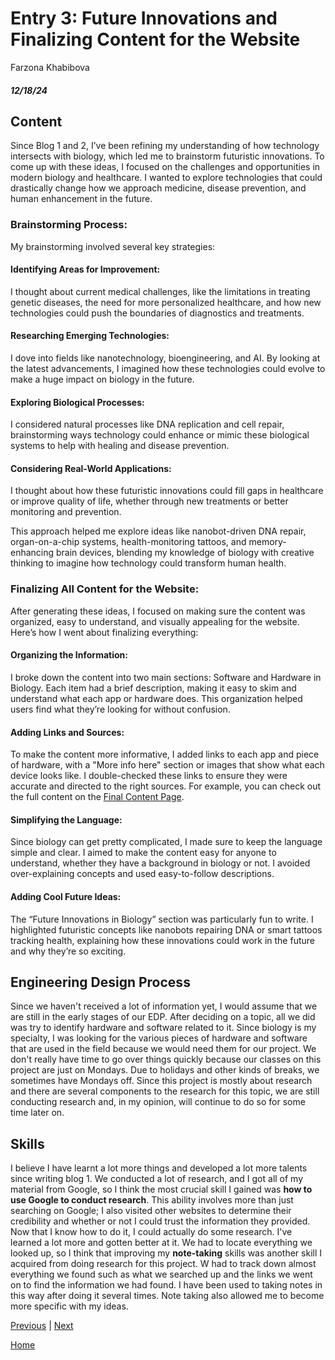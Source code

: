 # Entry 3: Future Innovations and Finalizing Content for the Website
Farzona Khabibova 
##### 12/18/24

## Content
Since Blog 1 and 2, I’ve been refining my understanding of how technology intersects with biology, which led me to brainstorm futuristic innovations. To come up with these ideas, I focused on the challenges and opportunities in modern biology and healthcare. I wanted to explore technologies that could drastically change how we approach medicine, disease prevention, and human enhancement in the future.

### Brainstorming Process:
My brainstorming involved several key strategies:

#### Identifying Areas for Improvement:
I thought about current medical challenges, like the limitations in treating genetic diseases, the need for more personalized healthcare, and how new technologies could push the boundaries of diagnostics and treatments.

#### Researching Emerging Technologies:
I dove into fields like nanotechnology, bioengineering, and AI. By looking at the latest advancements, I imagined how these technologies could evolve to make a huge impact on biology in the future.

#### Exploring Biological Processes:
I considered natural processes like DNA replication and cell repair, brainstorming ways technology could enhance or mimic these biological systems to help with healing and disease prevention.

#### Considering Real-World Applications:
I thought about how these futuristic innovations could fill gaps in healthcare or improve quality of life, whether through new treatments or better monitoring and prevention.

This approach helped me explore ideas like nanobot-driven DNA repair, organ-on-a-chip systems, health-monitoring tattoos, and memory-enhancing brain devices, blending my knowledge of biology with creative thinking to imagine how technology could transform human health.

### Finalizing All Content for the Website:
After generating these ideas, I focused on making sure the content was organized, easy to understand, and visually appealing for the website. Here’s how I went about finalizing everything:

#### Organizing the Information:
I broke down the content into two main sections: Software and Hardware in Biology. Each item had a brief description, making it easy to skim and understand what each app or hardware does. This organization helped users find what they’re looking for without confusion.

#### Adding Links and Sources:
To make the content more informative, I added links to each app and piece of hardware, with a "More info here" section or images that show what each device looks like. I double-checked these links to ensure they were accurate and directed to the right sources. For example, you can check out the full content on the [Final Content Page](https://docs.google.com/document/d/1ZA2PeJ4g9qTsPonNAOP5gqhc6yjXQF6QuSu2CQZkNUM/edit?tab=t.0).

#### Simplifying the Language:
Since biology can get pretty complicated, I made sure to keep the language simple and clear. I aimed to make the content easy for anyone to understand, whether they have a background in biology or not. I avoided over-explaining concepts and used easy-to-follow descriptions.

#### Adding Cool Future Ideas:
The “Future Innovations in Biology” section was particularly fun to write. I highlighted futuristic concepts like nanobots repairing DNA or smart tattoos tracking health, explaining how these innovations could work in the future and why they’re so exciting.




## Engineering Design Process
Since we haven't received a lot of information yet, I would assume that we are still in the early stages of our EDP. After deciding on a topic, all we did was try to identify hardware and software related to it. Since biology is my specialty, I was looking for the various pieces of hardware and software that are used in the field because we would need them for our project. We don't really have time to go over things quickly because our classes on this project are just on Mondays. Due to holidays and other kinds of breaks, we sometimes have Mondays off. Since this project is mostly about research and there are several components to the research for this topic, we are still conducting research and, in my opinion, will continue to do so for some time later on. 

## Skills 
I believe I have learnt a lot more things and developed a lot more talents since writing blog 1. We conducted a lot of research, and I got all of my material from Google, so I think the most crucial skill I gained was **how to use Google to conduct research**. This ability involves more than just searching on Google; I also visited other websites to determine their credibility and whether or not I could trust the information they provided. Now that I know how to do it, I could actually do some research. I've learned a lot more and gotten better at it. We had to locate everything we looked up, so I think that improving my **note-taking** skills was another skill I acquired from doing research for this project. W had to track down almost everything we found such as what we searched up and the links we went on to find the information we had found. I have been used to taking notes in this way after doing it several times. Note taking also allowed me to become more specific with my ideas. 

[Previous](entry02.md) | [Next](entry04.md)

[Home](../README.md)
